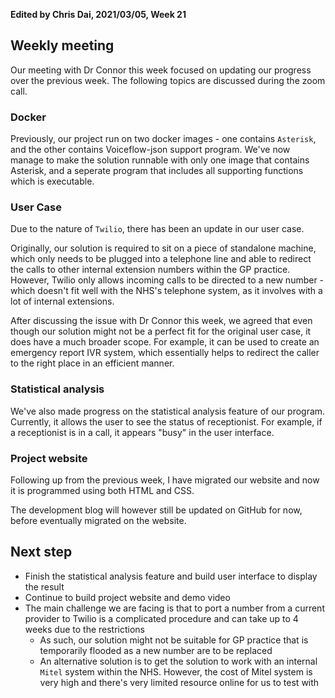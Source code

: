 **Edited by Chris Dai, 2021/03/05, Week 21**

## Weekly meeting
Our meeting with Dr Connor this week focused on updating our progress over the previous week. The following topics are discussed during the zoom call.

### Docker
Previously, our project run on two docker images - one contains `Asterisk`, and the other contains Voiceflow-json support program. We've now manage to make the solution runnable with only one image that contains Asterisk, and a seperate program that includes all supporting functions which is executable.

### User Case
Due to the nature of `Twilio`, there has been an update in our user case.

Originally, our solution is required to sit on a piece of standalone machine, which only needs to be plugged into a telephone line and able to redirect the calls to other internal extension numbers within the GP practice. However, Twilio only allows incoming calls to be directed to a new number - which doesn't fit well with the NHS's telephone system, as it involves with a lot of internal extensions. 

After discussing the issue with Dr Connor this week, we agreed that even though our solution might not be a perfect fit for the original user case, it does have a much broader scope. For example, it can be used to create an emergency report IVR system, which essentially helps to redirect the caller to the right place in an efficient manner.

### Statistical analysis
We've also made progress on the statistical analysis feature of our program. Currently, it allows the user to see the status of receptionist. For example, if a receptionist is in a call, it appears "busy" in the user interface. 

### Project website
Following up from the previous week, I have migrated our website and now it is programmed using both HTML and CSS.

The development blog will however still be updated on GitHub for now, before eventually migrated on the website.



## **Next step**
- Finish the statistical analysis feature and build user interface to display the result
- Continue to build project website and demo video
- The main challenge we are facing is that to port a number from a current provider to Twilio is a complicated procedure and can take up to 4 weeks due to the restrictions
	- As such, our solution might not be suitable for GP practice that is temporarily flooded as a new number are to be replaced
	- An alternative solution is to get the solution to work with an internal `Mitel` system within the NHS. However, the cost of Mitel system is very high and there's very limited resource online for us to test with